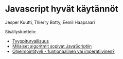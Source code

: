 # Javascript hyvät käytännöt
Jesper Kuutti, Thierry Botty, Eemil Haapsaari

Sisällysluettelo:

* [Tyyppiturvallisuus](eka/tyyppiturvallisuudesta.md)
* [Millaiset algoritmit sopivat JavaScriptiin](eka/algoritmeista.md)
* [Ohjelmointityyli - funtionaalinen vai imperatiivinen?](eka/ohjelmointityyleista.md)
